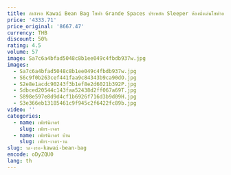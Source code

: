 ```yaml
---
title: กําลังรอ Kawai Bean Bag โซฟา Grande Spaces ประหยัด Sleeper ห้องนั่งเล่นโซฟาอพาร์ทเมนท์รอบหอพัก Canape Salon Modular บ้าน
price: '4333.71'
price_original: '8667.47'
currency: THB
discount: 50%
rating: 4.5
volume: 57
image: Sa7c6a4bfad5048c8b1ee049c4fbdb937w.jpg
images:
  - Sa7c6a4bfad5048c8b1ee049c4fbdb937w.jpg
  - S6c9f0b263cef441faa9c84343b9ca90dO.jpg
  - S2e8e1acdc90243f3b1ef8e2d6021b392P.jpg
  - Sdbced20544c143faa52438d2ff067a69T.jpg
  - S898e597e8d9d4cf1b6926f716d3b9d09H.jpg
  - S3e366eb13185461c9f945c2f6422fc89b.jpg
video: ''
categories:
  - name: เฟอร์นิเจอร์
    slug: เฟอร-เจอร
  - name: เฟอร์นิเจอร์ บ้าน
    slug: เฟอร-เจอร-าน
slug: าล-งรอ-kawai-bean-bag
encode: oDyZQU0
lang: th
---
```

  